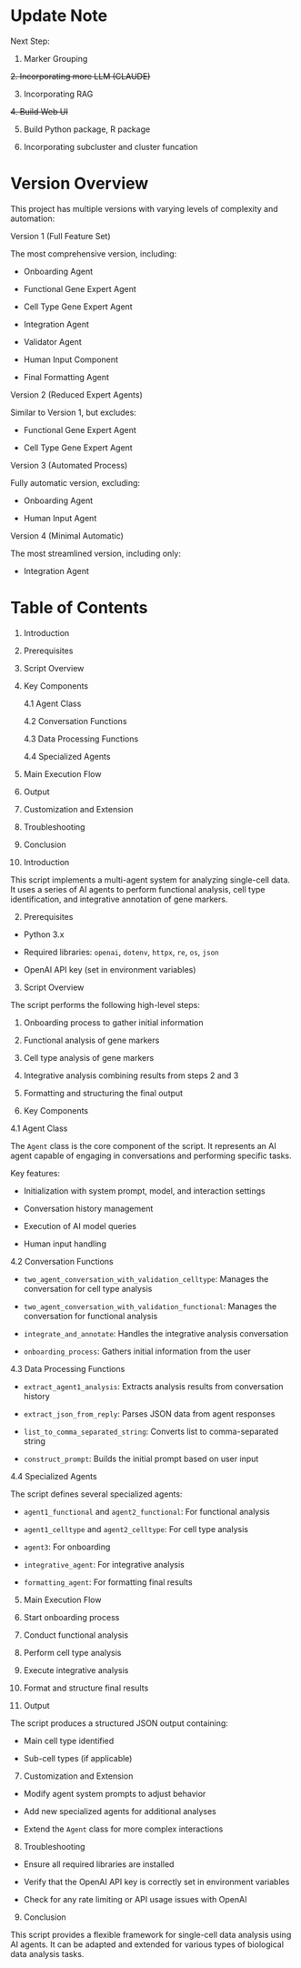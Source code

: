 

# Update Note

Next Step:

1. Marker Grouping

~~2. Incorporating more LLM (CLAUDE)~~

3. Incorporating RAG

~~4. Build Web UI~~

5. Build Python package, R package

6. Incorporating subcluster and cluster funcation



# Version Overview

This project has multiple versions with varying levels of complexity and automation:

Version 1 (Full Feature Set)

The most comprehensive version, including:

- Onboarding Agent

- Functional Gene Expert Agent

- Cell Type Gene Expert Agent

- Integration Agent

- Validator Agent

- Human Input Component

- Final Formatting Agent

Version 2 (Reduced Expert Agents)

Similar to Version 1, but excludes:

- Functional Gene Expert Agent

- Cell Type Gene Expert Agent

Version 3 (Automated Process)

Fully automatic version, excluding:

- Onboarding Agent

- Human Input Agent

Version 4 (Minimal Automatic)

The most streamlined version, including only:

- Integration Agent















# Table of Contents

1. Introduction

2. Prerequisites

3. Script Overview

4. Key Components

   4.1 Agent Class

   4.2 Conversation Functions

   4.3 Data Processing Functions

   4.4 Specialized Agents

5. Main Execution Flow

6. Output

7. Customization and Extension

8. Troubleshooting

9. Conclusion

1. Introduction

This script implements a multi-agent system for analyzing single-cell data. It uses a series of AI agents to perform functional analysis, cell type identification, and integrative annotation of gene markers.

2. Prerequisites

- Python 3.x

- Required libraries: `openai`, `dotenv`, `httpx`, `re`, `os`, `json`

- OpenAI API key (set in environment variables)

3. Script Overview

The script performs the following high-level steps:

1. Onboarding process to gather initial information

2. Functional analysis of gene markers

3. Cell type analysis of gene markers

4. Integrative analysis combining results from steps 2 and 3

5. Formatting and structuring the final output

4. Key Components

4.1 Agent Class

The `Agent` class is the core component of the script. It represents an AI agent capable of engaging in conversations and performing specific tasks.

Key features:

- Initialization with system prompt, model, and interaction settings

- Conversation history management

- Execution of AI model queries

- Human input handling

4.2 Conversation Functions

- `two_agent_conversation_with_validation_celltype`: Manages the conversation for cell type analysis

- `two_agent_conversation_with_validation_functional`: Manages the conversation for functional analysis

- `integrate_and_annotate`: Handles the integrative analysis conversation

- `onboarding_process`: Gathers initial information from the user

4.3 Data Processing Functions

- `extract_agent1_analysis`: Extracts analysis results from conversation history

- `extract_json_from_reply`: Parses JSON data from agent responses

- `list_to_comma_separated_string`: Converts list to comma-separated string

- `construct_prompt`: Builds the initial prompt based on user input

4.4 Specialized Agents

The script defines several specialized agents:

- `agent1_functional` and `agent2_functional`: For functional analysis

- `agent1_celltype` and `agent2_celltype`: For cell type analysis

- `agent3`: For onboarding

- `integrative_agent`: For integrative analysis

- `formatting_agent`: For formatting final results

5. Main Execution Flow

1. Start onboarding process

2. Conduct functional analysis

3. Perform cell type analysis

4. Execute integrative analysis

5. Format and structure final results

6. Output

The script produces a structured JSON output containing:

- Main cell type identified

- Sub-cell types (if applicable)

7. Customization and Extension

- Modify agent system prompts to adjust behavior

- Add new specialized agents for additional analyses

- Extend the `Agent` class for more complex interactions

8. Troubleshooting

- Ensure all required libraries are installed

- Verify that the OpenAI API key is correctly set in environment variables

- Check for any rate limiting or API usage issues with OpenAI

9. Conclusion

This script provides a flexible framework for single-cell data analysis using AI agents. It can be adapted and extended for various types of biological data analysis tasks.
